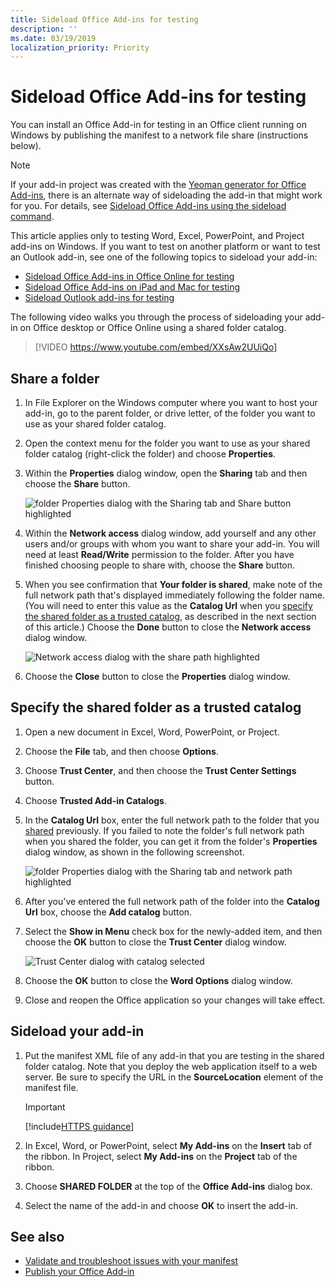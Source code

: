 ```yaml
---
title: Sideload Office Add-ins for testing
description: ''
ms.date: 03/19/2019
localization_priority: Priority
---
```


# Sideload Office Add-ins for testing

You can install an Office Add-in for testing in an Office client running on Windows by publishing the manifest to a network file share (instructions below).

> [!NOTE]
> If your add-in project was created with the [Yeoman generator for Office Add-ins](https://github.com/OfficeDev/generator-office), there is an alternate way of sideloading the add-in that might work for you. For details, see [Sideload Office Add-ins using the sideload command](sideload-office-addin-using-sideload-command.md).

This article applies only to testing Word, Excel, PowerPoint, and Project add-ins on Windows. If you want to test on another platform or want to test an Outlook add-in, see one of the following topics to sideload your add-in:

- [Sideload Office Add-ins in Office Online for testing](sideload-office-add-ins-for-testing.md)
- [Sideload Office Add-ins on iPad and Mac for testing](sideload-an-office-add-in-on-ipad-and-mac.md)
- [Sideload Outlook add-ins for testing](/outlook/add-ins/sideload-outlook-add-ins-for-testing)

The following video walks you through the process of sideloading your add-in on Office desktop or Office Online using a shared folder catalog.  

> [!VIDEO https://www.youtube.com/embed/XXsAw2UUiQo]

## Share a folder

1. In File Explorer on the Windows computer where you want to host your add-in, go to the parent folder, or drive letter, of the folder you want to use as your shared folder catalog.

2. Open the context menu for the folder you want to use as your shared folder catalog (right-click the folder) and choose **Properties**.

3. Within the **Properties** dialog window, open the **Sharing** tab and then choose the **Share** button.

    ![folder Properties dialog with the Sharing tab and Share button highlighted](../images/sideload-windows-properties-dialog.png)

4. Within the **Network access** dialog window, add yourself and any other users and/or groups with whom you want to share your add-in. You will need at least **Read/Write** permission to the folder. After you have finished choosing people to share with, choose the **Share** button.

5. When you see confirmation that **Your folder is shared**, make note of the full network path that's displayed immediately following the folder name. (You will need to enter this value as the **Catalog Url** when you [specify the shared folder as a trusted catalog](#specify-the-shared-folder-as-a-trusted-catalog), as described in the next section of this article.) Choose the **Done** button to close the **Network access** dialog window.

   ![Network access dialog with the share path highlighted](../images/sideload-windows-network-access-dialog.png)

6. Choose the **Close** button to close the **Properties** dialog window.

## Specify the shared folder as a trusted catalog
      
1. Open a new document in Excel, Word, PowerPoint, or Project.
    
2. Choose the **File** tab, and then choose **Options**.
    
3. Choose **Trust Center**, and then choose the **Trust Center Settings** button.
    
4. Choose **Trusted Add-in Catalogs**.
    
5. In the **Catalog Url** box, enter the full network path to the folder that you [shared](#share-a-folder) previously. If you failed to note the folder's full network path when you shared the folder, you can get it from the folder's **Properties** dialog window, as shown in the following screenshot. 

    ![folder Properties dialog with the Sharing tab and network path highlighted](../images/sideload-windows-properties-dialog-2.png)
    
6. After you've entered the full network path of the folder into the **Catalog Url** box, choose the **Add catalog** button.

7. Select the **Show in Menu** check box for the newly-added item, and then choose the **OK** button to close the **Trust Center** dialog window. 

    ![Trust Center dialog with catalog selected](../images/sideload-windows-trust-center-dialog.png)

8. Choose the **OK** button to close the **Word Options** dialog window.

9. Close and reopen the Office application so your changes will take effect.
    

## Sideload your add-in


1. Put the manifest XML file of any add-in that you are testing in the shared folder catalog. Note that you deploy the web application itself to a web server. Be sure to specify the URL in the **SourceLocation** element of the manifest file.

    > [!IMPORTANT]
    > [!include[HTTPS guidance](../includes/https-guidance.md)]

2. In Excel, Word, or PowerPoint, select **My Add-ins** on the **Insert** tab of the ribbon. In Project, select **My Add-ins** on the **Project** tab of the ribbon. 

3. Choose **SHARED FOLDER** at the top of the **Office Add-ins** dialog box.

4. Select the name of the add-in and choose **OK** to insert the add-in.

## See also

- [Validate and troubleshoot issues with your manifest](troubleshoot-manifest.md)
- [Publish your Office Add-in](../publish/publish.md)
    
